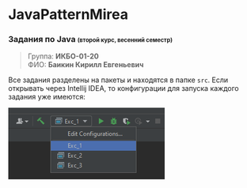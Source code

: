 # JavaPatternMirea

### Задания по Java <small><small>(второй курс, весенний семестр)</small></small>
> Группа: **ИКБО-01-20**<br/>
> ФИО: **Баикин Кирилл Евгеньевич**

Все задания разделены на пакеты и находятся в папке `src`. Если открывать через
Intellij IDEA, то конфигурации для запуска каждого задания уже имеются:

![img.png](images/img.png)